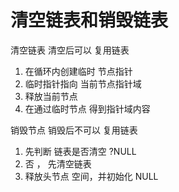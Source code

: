 # 清空链表和销毁链表

清空链表           清空后可以 复用链表
1. 在循环内创建临时 节点指针
2. 临时指针指向 当前节点指针域
3. 释放当前节点
4. 在通过临时节点 得到指针域内容


销毁节点         销毁后不可以 复用链表
1. 先判断 链表是否清空 ?NULL
2. 否 ， 先清空链表
3. 释放头节点 空间，并初始化 NULL
